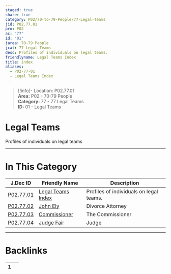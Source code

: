 ```yaml
---  
staged: true  
share: true  
category: P02/70-to-79-People/77-Legal-Teams  
jid: P02.77.01  
pro: P02  
ac: "77"  
id: "01"  
jarea: 70-79 People  
jcat: 77 Legal Teams  
desc: Profiles of individuals on legal teams.  
friendlyname: Legal Teams Index  
title: index  
aliases:  
  - P02-77-01  
  - Legal Teams Index  
---  
```

>[!info]- Location: P02.77.01  
>**Area:** P02 - 70-79 People  
>**Category:** 77 - 77 Legal Teams  
>**ID:** 01 - Legal Teams  
  
# Legal Teams  
  
Profiles of individuals on legal teams  
   
  
  
---  
# In This Category  
  
| J.Dec ID                                                                                        | Friendly Name                                                                                      | Description                             |  
| ----------------------------------------------------------------------------------------------- | -------------------------------------------------------------------------------------------------- | --------------------------------------- |  
| [P02.77.01](index.md#)           | [Legal Teams Index](index.md#)      | Profiles of individuals on legal teams. |  
| [P02.77.02](./02-John-Ely.md#)     | [John Ely](./02-John-Ely.md#)         | Divorce Attorney                        |  
| [P02.77.03](./03-Commissioner.md#) | [Commissioner](./03-Commissioner.md#) | The Commissioner                        |  
| [P02.77.04](./04-Judge-Fair.md#)   | [Judge Fair](./04-Judge-Fair.md#)     | Judge                                   |  
  
  
---  
# Backlinks  
<div><table class="dataview table-view-table"><thead class="table-view-thead"><tr class="table-view-tr-header"><th class="table-view-th"><span></span><span class="dataview small-text">1</span></th><th class="table-view-th"><span></span></th></tr></thead><tbody class="table-view-tbody"></tbody></table></div>